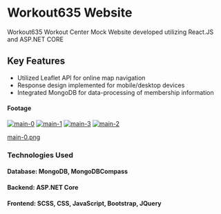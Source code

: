 ﻿# Workout635 Website

Workout635 Workout Center Mock Website developed utilizing React.JS and ASP.NET CORE

## Key Features

- Utilized Leaflet API for online map navigation
- Response design implemented for mobile/desktop devices
- Integrated MongoDB for data-processing of membership information

#### Footage
<a href='https://postimg.cc/vcDxX7dr' target='_blank'><img src='https://i.postimg.cc/vcDxX7dr/main-0.png' border='0' alt='main-0'/></a>
<a href='https://postimg.cc/K38f0KZ1' target='_blank'><img src='https://i.postimg.cc/K38f0KZ1/main-1.png' border='0' alt='main-1'/></a>
<a href='https://postimg.cc/mtNZYtPY' target='_blank'><img src='https://i.postimg.cc/mtNZYtPY/main-3.gif' border='0' alt='main-3'/></a>
<a href='https://postimg.cc/XZBTgzsR' target='_blank'><img src='https://i.postimg.cc/XZBTgzsR/main-2.png' border='0' alt='main-2'/></a>

[main-0.png](https://postimg.cc/vcDxX7dr)

### Technologies Used
#### Database: MongoDB, MongoDBCompass
#### Backend: ASP.NET Core
#### Frontend: SCSS, CSS, JavaScript, Bootstrap, JQuery

